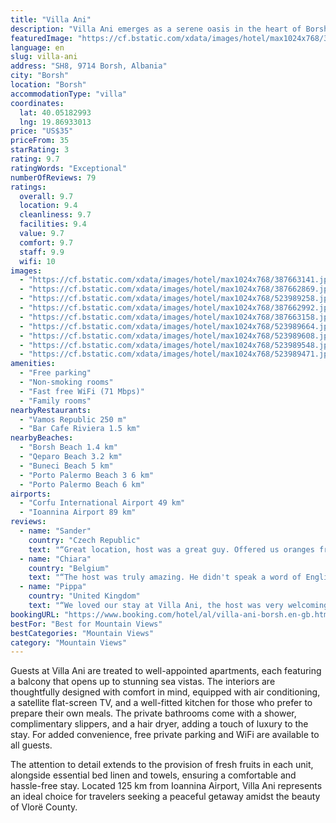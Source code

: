 ```yaml
---
title: "Villa Ani"
description: "Villa Ani emerges as a serene oasis in the heart of Borsh, Vlorë County, offering guests a unique blend of natural beauty and modern comforts."
featuredImage: "https://cf.bstatic.com/xdata/images/hotel/max1024x768/387663141.jpg?k=167f13c6921709854fa1ec4f919dab90c8d238aa4fd1cda6ec635214b6e284ed&o=&hp=1"
language: en
slug: villa-ani
address: "SH8, 9714 Borsh, Albania"
city: "Borsh"
location: "Borsh"
accommodationType: "villa"
coordinates:
  lat: 40.05182993
  lng: 19.86933013
price: "US$35"
priceFrom: 35
starRating: 3
rating: 9.7
ratingWords: "Exceptional"
numberOfReviews: 79
ratings:
  overall: 9.7
  location: 9.4
  cleanliness: 9.7
  facilities: 9.4
  value: 9.7
  comfort: 9.7
  staff: 9.9
  wifi: 10
images:
  - "https://cf.bstatic.com/xdata/images/hotel/max1024x768/387663141.jpg?k=167f13c6921709854fa1ec4f919dab90c8d238aa4fd1cda6ec635214b6e284ed&o=&hp=1"
  - "https://cf.bstatic.com/xdata/images/hotel/max1024x768/387662869.jpg?k=7c73cc2a73af7847d033c7a96513e6253b6cc900c9c3b0f949c49400f213f4ee&o=&hp=1"
  - "https://cf.bstatic.com/xdata/images/hotel/max1024x768/523989258.jpg?k=f723334bed3573f89a5514924e99ba4ccb4d619f63610b86e39b673df8239b92&o=&hp=1"
  - "https://cf.bstatic.com/xdata/images/hotel/max1024x768/387662992.jpg?k=44b47f748b33246dab3b91608c90c277d630b407ede9470397d130bcf14a3b1a&o=&hp=1"
  - "https://cf.bstatic.com/xdata/images/hotel/max1024x768/387663158.jpg?k=cdf7d40efbbbb54c87b8ce88201a9de276f9a6ee651fe65cc7970fcda0eb11fc&o=&hp=1"
  - "https://cf.bstatic.com/xdata/images/hotel/max1024x768/523989664.jpg?k=c4c1556b906c396e9af9e0f635d48d62e329c46dc6d50476ebbd3b312bad7acf&o=&hp=1"
  - "https://cf.bstatic.com/xdata/images/hotel/max1024x768/523989608.jpg?k=b765f3fda3b00407f600042d73d040e1a21e8ff460004cda61fa66a04ba59c5c&o=&hp=1"
  - "https://cf.bstatic.com/xdata/images/hotel/max1024x768/523989548.jpg?k=e638d3ecc91ded30a196921e6085e9443cee5e98270348f9de7872afb59740ac&o=&hp=1"
  - "https://cf.bstatic.com/xdata/images/hotel/max1024x768/523989471.jpg?k=4646165e6228133d9b327b2a14840e9addd83911e302580403a7219dbc021e02&o=&hp=1"
amenities:
  - "Free parking"
  - "Non-smoking rooms"
  - "Fast free WiFi (71 Mbps)"
  - "Family rooms"
nearbyRestaurants:
  - "Vamos Republic 250 m"
  - "Bar Cafe Riviera 1.5 km"
nearbyBeaches:
  - "Borsh Beach 1.4 km"
  - "Qeparo Beach 3.2 km"
  - "Buneci Beach 5 km"
  - "Porto Palermo Beach 3 6 km"
  - "Porto Palermo Beach 6 km"
airports:
  - "Corfu International Airport 49 km"
  - "Ioannina Airport 89 km"
reviews:
  - name: "Sander"
    country: "Czech Republic"
    text: "“Great location, host was a great guy. Offered us oranges from his garden and in the morning offered some coffee to enjoy on the balcony. Great room, and an awesome view. Highly recommend!”"
  - name: "Chiara"
    country: "Belgium"
    text: "“The host was truly amazing. He didn't speak a word of English, but it works with google Translate, or he calls an English speaking friend. The room has everything you need. Cooking place with 2 fires, a big fridge, a little bathroom with a good...”"
  - name: "Pippa"
    country: "United Kingdom"
    text: "“We loved our stay at Villa Ani, the host was very welcoming and the house is spotless with the most beautiful view from the communal and the room’s private balcony. We were welcomed with delicious grapes, walnuts and dried figs from the garden....”"
bookingURL: "https://www.booking.com/hotel/al/villa-ani-borsh.en-gb.html?aid=8035640"
bestFor: "Best for Mountain Views"
bestCategories: "Mountain Views"
category: "Mountain Views"
---
```


Guests at Villa Ani are treated to well-appointed apartments, each featuring a balcony that opens up to stunning sea vistas. The interiors are thoughtfully designed with comfort in mind, equipped with air conditioning, a satellite flat-screen TV, and a well-fitted kitchen for those who prefer to prepare their own meals. The private bathrooms come with a shower, complimentary slippers, and a hair dryer, adding a touch of luxury to the stay. For added convenience, free private parking and WiFi are available to all guests.

The attention to detail extends to the provision of fresh fruits in each unit, alongside essential bed linen and towels, ensuring a comfortable and hassle-free stay. Located 125 km from Ioannina Airport, Villa Ani represents an ideal choice for travelers seeking a peaceful getaway amidst the beauty of Vlorë County.